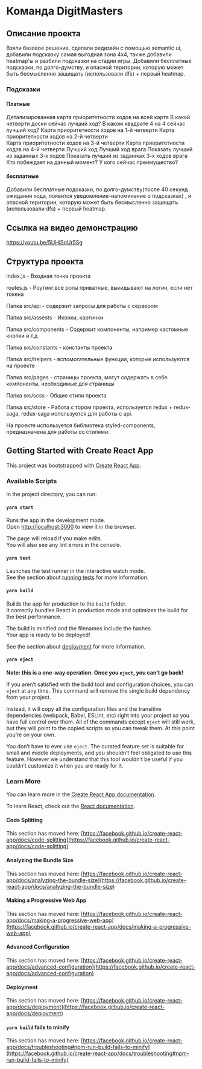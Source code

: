 # Команда DigitMasters
## Описание проекта
Взяли базовое решение, сделали редизайн с помощью semantic ui, добавили подсказку самая выгодная зона 4х4, также добавили heatmap'ы и разбили подсказки на стадии игры. Добавили бесплатные подсказки, по долго-думству, и опасной територии, которую может быть бесмысленно защищать (использовали dfs) + первый heatmap.  
### Подсказки
#### Платные
Детализированная карта приоритетности ходов на всей карте
 В какой четверти доски сейчас лучший ход? 
В каком квадрате 4 на 4 сейчас лучший ход?
Карта приоритетности ходов на 1-й четверти 
 Карта приоритетности ходов на 2-й четверти  
Карта приоритетности ходов на 3-й четверти
 Карта приоритетности ходов на 4-й четверти 
 Лучший ход 
Лучший ход врага 
 Показать лучший из заданных 3-х ходов
 Показать лучший из заданных 3-х ходов врага 
Кто побеждает на данный момент?
 У кого сейчас преимущество?
#### бесплатные
Добавили бесплатные подсказки, по долго-думству(после 40 секунд ожидания хода, появится уведомление-напоминание о подсказках) , и опасной територии, которую может быть бесмысленно защищать (использовали dfs) + первый heatmap.

## Ссылка на видео демонстрацию
https://youtu.be/5UHiSqUr5Sg

## Структура проекта
index.js - Входная точка проекта 

routes.js - Роутинг,все роты приватные, выкидывают на логин, если нет токена

Папка src/api - содержит запросы для работы с сервером

Папка src/assests - Иконки, картинки 

Папка src/components -  Содержит компоненты, например кастомные кнопки и т.д

Папка src/constants -  константы проекта

Папка src/helpers - вспомогательные функции, которые используются на проекте

Папка src/pages - страницы проекта, могут содержать в себе компоненты, необходимые для страницы

Папка src/scss - Общие стили проекта

Папка src/store - Работа с тором проекта, используется redux + redux-saga, redux-saga используется для работы с api.

На проекте используется библиотека styled-components, предназначена для работы со стилями. 

## Getting Started with Create React App

This project was bootstrapped with [Create React App](https://github.com/facebook/create-react-app).

### Available Scripts

In the project directory, you can run:

#### `yarn start`

Runs the app in the development mode.\
Open [http://localhost:3000](http://localhost:3000) to view it in the browser.

The page will reload if you make edits.\
You will also see any lint errors in the console.

#### `yarn test`

Launches the test runner in the interactive watch mode.\
See the section about [running tests](https://facebook.github.io/create-react-app/docs/running-tests) for more information.

#### `yarn build`

Builds the app for production to the `build` folder.\
It correctly bundles React in production mode and optimizes the build for the best performance.

The build is minified and the filenames include the hashes.\
Your app is ready to be deployed!

See the section about [deployment](https://facebook.github.io/create-react-app/docs/deployment) for more information.

#### `yarn eject`

**Note: this is a one-way operation. Once you `eject`, you can’t go back!**

If you aren’t satisfied with the build tool and configuration choices, you can `eject` at any time. This command will remove the single build dependency from your project.

Instead, it will copy all the configuration files and the transitive dependencies (webpack, Babel, ESLint, etc) right into your project so you have full control over them. All of the commands except `eject` will still work, but they will point to the copied scripts so you can tweak them. At this point you’re on your own.

You don’t have to ever use `eject`. The curated feature set is suitable for small and middle deployments, and you shouldn’t feel obligated to use this feature. However we understand that this tool wouldn’t be useful if you couldn’t customize it when you are ready for it.

### Learn More

You can learn more in the [Create React App documentation](https://facebook.github.io/create-react-app/docs/getting-started).

To learn React, check out the [React documentation](https://reactjs.org/).

#### Code Splitting

This section has moved here: [https://facebook.github.io/create-react-app/docs/code-splitting](https://facebook.github.io/create-react-app/docs/code-splitting)

#### Analyzing the Bundle Size

This section has moved here: [https://facebook.github.io/create-react-app/docs/analyzing-the-bundle-size](https://facebook.github.io/create-react-app/docs/analyzing-the-bundle-size)

#### Making a Progressive Web App

This section has moved here: [https://facebook.github.io/create-react-app/docs/making-a-progressive-web-app](https://facebook.github.io/create-react-app/docs/making-a-progressive-web-app)

#### Advanced Configuration

This section has moved here: [https://facebook.github.io/create-react-app/docs/advanced-configuration](https://facebook.github.io/create-react-app/docs/advanced-configuration)

#### Deployment



This section has moved here: [https://facebook.github.io/create-react-app/docs/deployment](https://facebook.github.io/create-react-app/docs/deployment)

#### `yarn build` fails to minify

This section has moved here: [https://facebook.github.io/create-react-app/docs/troubleshooting#npm-run-build-fails-to-minify](https://facebook.github.io/create-react-app/docs/troubleshooting#npm-run-build-fails-to-minify)
